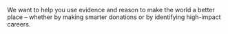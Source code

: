 We want to help you use evidence and reason to make the world a better place – whether by making smarter donations or by identifying high-impact careers.
